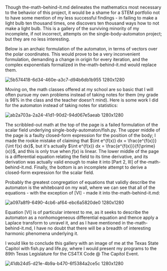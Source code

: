 Though the-math-behind-it.md delineates the mathematics most necessary to the behavior of this project, it would be a shame for a STEM portfolio not to have some mention of my less successful findings - in failing to make a light bulb ten thousand times, one discovers ten thousand ways how to not make a light bulb.
This is a gallery of the surviving minority of my incomplete, if not incorrect, attempts on the single-body-automaton project; but they are no less interesting.

Below is an archaic formulation of the automaton, in terms of vectors over the polar coordinates. This would prove to be a very inconvenient formulation, demanding a change in origin for every iteration, and the complex exponentials formalized in the-math-behind-it.md would replace them.

![5b574418-6d34-460e-a3c7-d94b6db1b955 1280x1280](https://github.com/user-attachments/assets/708c0f27-0872-40cd-ae97-df01ce6d40d7)

Moving on, the math classes offered at my school are so basic that I will often pursue my own problems instead of taking notes for them (my grade is 98% in the class and the teacher doesn't mind). Here is some work I did for the automaton instead of taking notes for statistics: 

![ab2a703a-2a24-41d1-90d2-94d067e5aeab 1280x1280](https://github.com/user-attachments/assets/28874261-d0df-47e4-882c-ae659bbb235b)

The scribbled-out math at the top of the page is a failed formulation of the scalar field underlying single-body-automaton/fish.py. The upper middle of the page is a faulty closed-form expression for the position of the body; I made the rookie mistake of claiming that $\int e^{f(x)} dx = \frac{e^{f(x)}}{\int f(x) dx}$, but it's actually $\int e^{f(x)} dx = \frac{e^{f(x)}}{f{\prime}(x)}$, and this is only true when $f(x)$ is linear. The lower middle of the page is a differential equation relating the field to its time derivative, and its derivation was actually valid enough to make it into [Part 2, III] of the-math-behind-it.md. Finally, the bottom is an incomplete attempt to derive a closed-form expression for the scalar field.

Probably the greatest congregation of equations that validly describe the automaton is the whiteboard on my wall, where we can see that all of the equations - with the exception of [VI] - made it into the-math-behind-it.md:

![a097a8f9-6490-4cb6-af64-ebc6a5820de0 1280x1280](https://github.com/user-attachments/assets/0efc373f-acda-46b8-b140-bca2ba8a7c1e)

Equation [VI] is of particular interest to me, as it seeks to describe the automaton as a nonhomogeneous differential equation and thence apply a Laplace transform to unravel it, and as I have mentioned in the-math-behind-it.md, I have no doubt that there will be a breadth of interesting harmonic phenomena underlying it.

I would like to conclude this gallery with an image of me at the Texas State Capitol with fish.py and life.py, where I would present my programs to the 89th Texas Legislature for the CS4TX Code @ The Capitol Event.

![41db24d5-d21e-4b9a-b470-6f5384a2ce5c 1280x1280](https://github.com/user-attachments/assets/dc98e21c-02e7-496a-84ac-6c13bd829c53)

